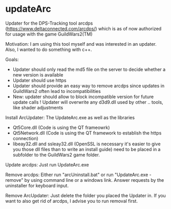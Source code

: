 # updateArc
Updater for the DPS-Tracking tool arcdps (https://www.deltaconnected.com/arcdps/) which is as of now authorized for usage with the game GuildWars2(TM)

Motivation:
I am using this tool myself and was interested in an updater. Also, I wanted to do something with c++. 

Goals:
* Updater should only read the md5 file on the server to decide whether a new version is available
* Updater should use https
* Updater should provide an easy way to remove arcdps since updates in GuildWars2 often lead to incompatibilities
* New: updater should allow to block incompatible version for future update calls
! Updater will overwrite any d3d9.dll used by other .. tools, like shader adjustments

Install ArcUpdater:
The UpdateArc.exe as well as the libraries
* Qt5Core.dll (Code is using the QT frameowrk)
* Qt5Network.dll (Code is using the QT framework to establish the https connection)
* libeay32.dll and ssleay32.dll (OpenSSL is necessary it's easier to give you those dll files than to write an install guide)
need to be placed in a subfolder to the GuildWars2 game folder.

Update arcdps:
Just run UpdateArc.exe

Remove arcdps:
Either run "arcUninstall.bat" or run "UpdateArc.exe -remove" by using command line or a windows link.
Answer requests by the uninstaller for keyboard input.

Remove ArcUpdater:
Just delete the folder you placed the Updater in. If you want to also get rid of arcdps, I advise you to run removal first.
